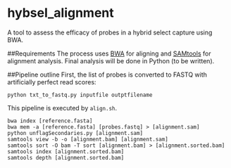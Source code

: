 # hybsel_alignment
A tool to assess the efficacy of probes in a hybrid select capture using BWA.

##Requirements
The process uses [BWA](http://bio-bwa.sourceforge.net/) for aligning and [SAMtools](http://samtools.sourceforge.net/) for alignment analysis. Final analysis will be done in Python (to be written).

##Pipeline outline
First, the list of probes is converted to FASTQ with artificially perfect read scores:
 ```
python txt_to_fastq.py inputfile outptfilename
```

This pipeline is executed by ```align.sh```.
```
bwa index [reference.fasta]
bwa mem -a [reference.fasta] [probes.fastq] > [alignment.sam]
python unflagSecondaries.py [alignment.sam]
samtools view -b -o [alignment.bam] [alignment.sam]
samtools sort -O bam -T sort [alignment.bam] > [alignment.sorted.bam]
samtools index [alignment.sorted.bam]
samtools depth [alignment.sorted.bam]
```